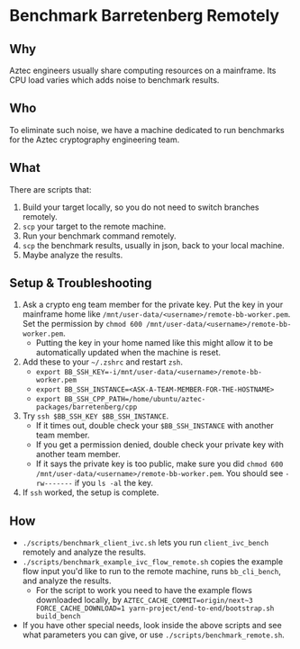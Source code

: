 # Benchmark Barretenberg Remotely

## Why
Aztec engineers usually share computing resources on a mainframe. Its CPU load varies which adds noise to benchmark results.

## Who
To eliminate such noise, we have a machine dedicated to run benchmarks for the Aztec cryptography engineering team.

## What
There are scripts that:
1. Build your target locally, so you do not need to switch branches remotely.
2. `scp` your target to the remote machine.
3. Run your benchmark command remotely.
4. `scp` the benchmark results, usually in json, back to your local machine.
5. Maybe analyze the results.

## Setup & Troubleshooting
1. Ask a crypto eng team member for the private key. Put the key in your mainframe home like `/mnt/user-data/<username>/remote-bb-worker.pem`. Set the permission by `chmod 600 /mnt/user-data/<username>/remote-bb-worker.pem`.
    - Putting the key in your home named like this might allow it to be automatically updated when the machine is reset.
2. Add these to your `~/.zshrc` and restart `zsh`.
    - `export BB_SSH_KEY=-i/mnt/user-data/<username>/remote-bb-worker.pem`
    - `export BB_SSH_INSTANCE=<ASK-A-TEAM-MEMBER-FOR-THE-HOSTNAME>`
    - `export BB_SSH_CPP_PATH=/home/ubuntu/aztec-packages/barretenberg/cpp`
3. Try `ssh $BB_SSH_KEY $BB_SSH_INSTANCE`.
    - If it times out, double check your `$BB_SSH_INSTANCE` with another team member.
    - If you get a permission denied, double check your private key with another team member.
    - If it says the private key is too public, make sure you did `chmod 600 /mnt/user-data/<username>/remote-bb-worker.pem`. You should see `-rw-------` if you `ls -al` the key.
4. If `ssh` worked, the setup is complete.

## How
- `./scripts/benchmark_client_ivc.sh` lets you run `client_ivc_bench` remotely and analyze the results.
- `./scripts/benchmark_example_ivc_flow_remote.sh` copies the example flow input you'd like to run to the remote machine, runs `bb_cli_bench`, and analyze the results.
    - For the script to work you need to have the example flows downloaded locally, by `AZTEC_CACHE_COMMIT=origin/next~3 FORCE_CACHE_DOWNLOAD=1 yarn-project/end-to-end/bootstrap.sh build_bench`
- If you have other special needs, look inside the above scripts and see what parameters you can give, or use `./scripts/benchmark_remote.sh`.
